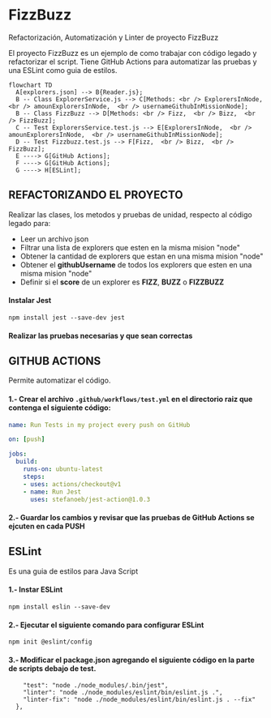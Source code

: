 # FizzBuzz
Refactorización, Automatización y Linter de proyecto FizzBuzz

El proyecto FizzBuzz es un ejemplo de como trabajar con código legado y refactorizar el script. 
Tiene GitHub Actions para automatizar las pruebas y una ESLint como guia de estilos.

```mermaid
flowchart TD
  A[explorers.json] --> B{Reader.js};
  B -- Class ExplorerService.js --> C[Methods: <br /> ExplorersInNode,  <br /> amounExplorersInNode,  <br /> usernameGithubInMissionNode];  
  B -- Class FizzBuzz --> D[Methods: <br /> Fizz,  <br /> Bizz,  <br /> FizzBuzz];
  C -- Test ExplorersService.test.js --> E[ExplorersInNode,  <br /> amounExplorersInNode,  <br /> usernameGithubInMissionNode];
  D -- Test Fizzbuzz.test.js --> F[Fizz,  <br /> Bizz,  <br /> FizzBuzz];  
  E ----> G[GitHub Actions];
  F ----> G[GitHub Actions];
  G ----> H[ESLint];
```


## REFACTORIZANDO EL PROYECTO
Realizar las clases, los metodos y pruebas de unidad, respecto al código legado para:
- Leer un archivo json
- Filtrar una lista de explorers que esten en la misma mision "node"
- Obtener la cantidad de explorers que estan en una misma mision "node"
- Obtener el **githubUsername** de todos los explorers que esten en una misma mision "node"
- Definir si el **score** de un explorer es **FIZZ**, **BUZZ** o **FIZZBUZZ**

#### Instalar Jest 
  `npm install jest --save-dev jest`
#### Realizar las pruebas necesarias y que sean correctas
  
## GITHUB ACTIONS
Permite automatizar el código. 

#### 1.- Crear el archivo `.github/workflows/test.yml` en el directorio raiz que contenga el siguiente código:

```yml
name: Run Tests in my project every push on GitHub

on: [push]

jobs:
  build:
    runs-on: ubuntu-latest
    steps:
    - uses: actions/checkout@v1
    - name: Run Jest
      uses: stefanoeb/jest-action@1.0.3
```
#### 2.- Guardar los cambios y revisar que las pruebas de GitHub Actions se ejcuten en cada PUSH


## ESLint 
Es una guia de estilos para Java Script

#### 1.- Instar ESLint
`npm install eslin --save-dev`
#### 2.- Ejecutar el siguiente comando para configurar ESLint
`npm init @eslint/config`
#### 3.- Modificar el package.json agregando el siguiente código en la parte de **scripts** debajo de **test**.
```"scripts": {
    "test": "node ./node_modules/.bin/jest",
    "linter": "node ./node_modules/eslint/bin/eslint.js .",
    "linter-fix": "node ./node_modules/eslint/bin/eslint.js . --fix"
  },
```

